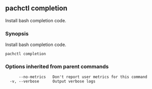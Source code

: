 ## pachctl completion

Install bash completion code.

### Synopsis


Install bash completion code.

```
pachctl completion
```

### Options inherited from parent commands

```
      --no-metrics   Don't report user metrics for this command
  -v, --verbose      Output verbose logs
```

